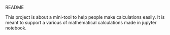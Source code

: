 README

This project is about a mini-tool to help people make  calculations easily. It is meant to support a various of mathematical calculations made in jupyter notebook.
